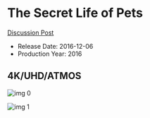 # The Secret Life of Pets

[Discussion Post](https://www.avsforum.com/threads/bass-eq-for-filtered-movies.2995212/post-58300820)

* Release Date: 2016-12-06
* Production Year: 2016

## 4K/UHD/ATMOS

![img 0](https://i.imgur.com/jtT3nBX.jpg)

![img 1](https://i.imgur.com/l3kkGoj.jpg)

